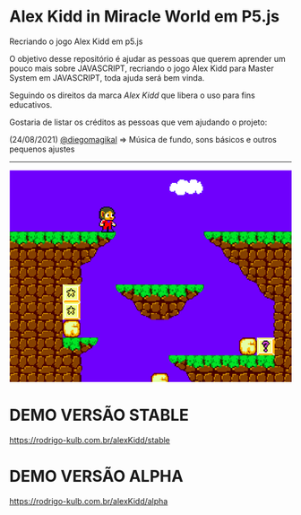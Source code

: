 # Alex Kidd in Miracle World em P5.js
Recriando o jogo Alex Kidd em p5.js

O objetivo desse repositório é ajudar as pessoas que querem aprender um pouco mais sobre JAVASCRIPT, recriando o jogo Alex Kidd para Master System em JAVASCRIPT, toda ajuda será bem vinda.

Seguindo os direitos da marca *Alex Kidd* que libera o uso para fins educativos.

Gostaria de listar os créditos as pessoas que vem ajudando o projeto:

(24/08/2021) [@diegomagikal](https://github.com/diegomagikal) => Música de fundo, sons básicos e outros pequenos ajustes
<hr>

![print](https://github.com/rodrigoKulb/alexKidd/blob/master/stable/src/img/Captura%20de%20tela%20de%202020-03-14%2021-53-21.png)


# DEMO VERSÃO STABLE
https://rodrigo-kulb.com.br/alexKidd/stable

# DEMO VERSÃO ALPHA
https://rodrigo-kulb.com.br/alexKidd/alpha